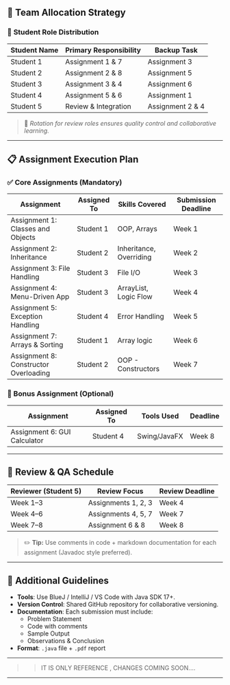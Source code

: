 
## 👥 **Team Allocation Strategy**

### 🧩 **Student Role Distribution**
| Student Name | Primary Responsibility | Backup Task |
|--------------|------------------------|-------------|
| Student 1    | Assignment 1 & 7       | Assignment 3 |
| Student 2    | Assignment 2 & 8       | Assignment 5 |
| Student 3    | Assignment 3 & 4       | Assignment 6 |
| Student 4    | Assignment 5 & 6       | Assignment 1 |
| Student 5    | Review & Integration   | Assignment 2 & 4 |

> 🔄 *Rotation for review roles ensures quality control and collaborative learning.*

---

## 📋 **Assignment Execution Plan**

### ✅ Core Assignments (Mandatory)
| Assignment | Assigned To | Skills Covered | Submission Deadline |
|------------|-------------|----------------|---------------------|
| Assignment 1: Classes and Objects | Student 1 | OOP, Arrays | Week 1 |
| Assignment 2: Inheritance | Student 2 | Inheritance, Overriding | Week 2 |
| Assignment 3: File Handling | Student 3 | File I/O | Week 3 |
| Assignment 4: Menu-Driven App | Student 3 | ArrayList, Logic Flow | Week 4 |
| Assignment 5: Exception Handling | Student 4 | Error Handling | Week 5 |
| Assignment 7: Arrays & Sorting | Student 1 | Array logic | Week 6 |
| Assignment 8: Constructor Overloading | Student 2 | OOP - Constructors | Week 7 |

### 🌟 Bonus Assignment (Optional)
| Assignment | Assigned To | Tools Used | Deadline |
|------------|-------------|------------|----------|
| Assignment 6: GUI Calculator | Student 4 | Swing/JavaFX | Week 8 |

---

## 🧠 **Review & QA Schedule**
| Reviewer (Student 5) | Review Focus | Review Deadline |
|----------------------|--------------|------------------|
| Week 1–3             | Assignments 1, 2, 3 | Week 4 |
| Week 4–6             | Assignments 4, 5, 7 | Week 7 |
| Week 7–8             | Assignment 6 & 8 | Week 8 |

> ✏️ **Tip:** Use comments in code + markdown documentation for each assignment (Javadoc style preferred).

---

## 📎 Additional Guidelines
- **Tools**: Use BlueJ / IntelliJ / VS Code with Java SDK 17+.
- **Version Control**: Shared GitHub repository for collaborative versioning.
- **Documentation**: Each submission must include:
  - Problem Statement
  - Code with comments
  - Sample Output
  - Observations & Conclusion
- **Format**: `.java` file + `.pdf` report

---
>>IT IS ONLY REFERENCE , CHANGES COMING SOON....
---
